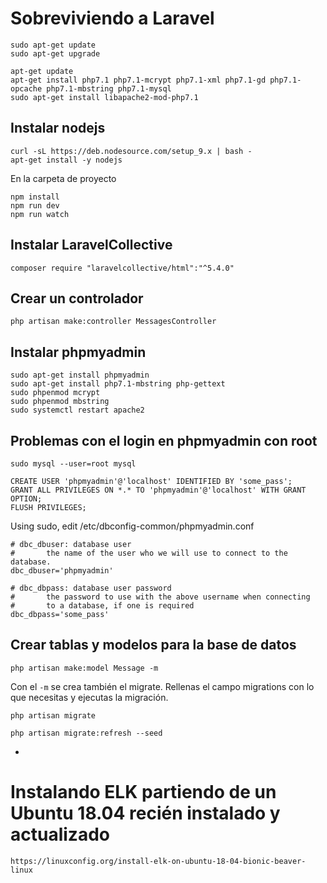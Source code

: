 # Sobreviviendo a Laravel

```
sudo apt-get update
sudo apt-get upgrade

apt-get update
apt-get install php7.1 php7.1-mcrypt php7.1-xml php7.1-gd php7.1-opcache php7.1-mbstring php7.1-mysql
sudo apt-get install libapache2-mod-php7.1
```

## Instalar nodejs

````
curl -sL https://deb.nodesource.com/setup_9.x | bash -
apt-get install -y nodejs
````

En la carpeta de proyecto

````
npm install
npm run dev
npm run watch
````

## Instalar LaravelCollective

```
composer require "laravelcollective/html":"^5.4.0"
```

## Crear un controlador

```
php artisan make:controller MessagesController
```

## Instalar phpmyadmin

```
sudo apt-get install phpmyadmin
sudo apt-get install php7.1-mbstring php-gettext
sudo phpenmod mcrypt
sudo phpenmod mbstring
sudo systemctl restart apache2
```

## Problemas con el login en phpmyadmin con root

```
sudo mysql --user=root mysql

CREATE USER 'phpmyadmin'@'localhost' IDENTIFIED BY 'some_pass';
GRANT ALL PRIVILEGES ON *.* TO 'phpmyadmin'@'localhost' WITH GRANT OPTION;
FLUSH PRIVILEGES;
```

Using sudo, edit /etc/dbconfig-common/phpmyadmin.conf

```
# dbc_dbuser: database user
#       the name of the user who we will use to connect to the database.
dbc_dbuser='phpmyadmin'

# dbc_dbpass: database user password
#       the password to use with the above username when connecting
#       to a database, if one is required
dbc_dbpass='some_pass'
```

## Crear tablas y modelos para la base de datos

```
php artisan make:model Message -m
```

Con el `-m` se crea también el migrate. Rellenas el campo migrations con lo que necesitas y ejecutas la migración.

```
php artisan migrate
```

```
php artisan migrate:refresh --seed
```

-

# Instalando ELK partiendo de un Ubuntu 18.04 recién instalado y actualizado

```
https://linuxconfig.org/install-elk-on-ubuntu-18-04-bionic-beaver-linux
```
